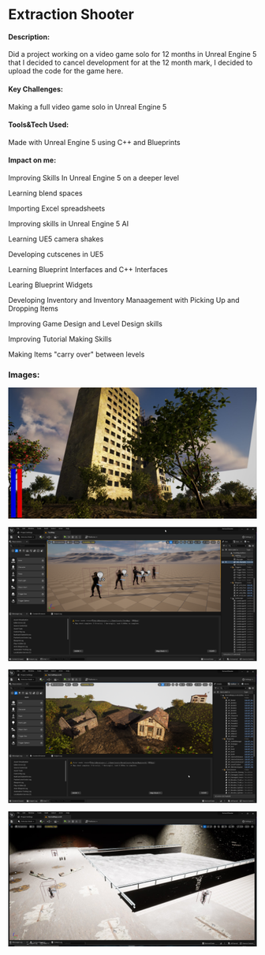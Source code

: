 # Extraction Shooter

#### Description:
Did a project working on a video game solo for 12 months in Unreal Engine 5 that I decided to cancel development for at the 12 month mark, I decided to upload the code for the game here.

#### Key Challenges:
Making a full video game solo in Unreal Engine 5

#### Tools&Tech Used:
Made with Unreal Engine 5 using C++ and Blueprints

#### Impact on me:
Improving Skills In Unreal Engine 5 on a deeper level

Learning blend spaces

Importing Excel spreadsheets

Improving skills in Unreal Engine 5 AI

Learning UE5 camera shakes

Developing cutscenes in UE5

Learning Blueprint Interfaces and C++ Interfaces

Learing Blueprint Widgets

Developing Inventory and Inventory Manaagement with Picking Up and Dropping Items

Improving Game Design and Level Design skills

Improving Tutorial Making Skills

Making Items "carry over" between levels

### Images:

![img1](https://raw.githubusercontent.com/MyNamesLex/Cancelled-Projects/main/Unreal%20Engine%205/Extraction%20Shooter/Images/img1.png)

![img2](https://raw.githubusercontent.com/MyNamesLex/Cancelled-Projects/main/Unreal%20Engine%205/Extraction%20Shooter/Images/img2.png)

![img3](https://raw.githubusercontent.com/MyNamesLex/Cancelled-Projects/main/Unreal%20Engine%205/Extraction%20Shooter/Images/img3.png)

![img4](https://raw.githubusercontent.com/MyNamesLex/Cancelled-Projects/main/Unreal%20Engine%205/Extraction%20Shooter/Images/img4.jpg)
